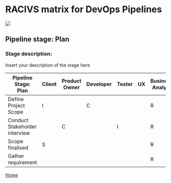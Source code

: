 # __RACIVS matrix for DevOps Pipelines__   

<img src="https://user-images.githubusercontent.com/10748736/112030685-6c81be80-8b32-11eb-94b8-c2c01b8f4581.png">

## __Pipeline stage:__  Plan  
### __Stage description:__  
Insert your description of the stage here  

| Pipeline Stage:<br>Plan      |Client  |Product Owner|Developer| Tester  | UX      |Business Analyst|
|----------------------------- |-------- |--------    |-------- |-------- |---------|----------------|
| Define Project Scope         |    I    |            |   C     |         |         |        R       |
| Conduct Stakeholder interview|         |      C     |         |   I     |         |        R       |
| Scope finalised              |    S    |            |         |         |         |        R       |
| Gather requirement           |         |            |         |         |         |        R       |
  
  
[Home](../index.md)  
